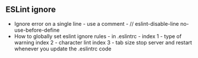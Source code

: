 ## ESLint ignore
* Ignore error on a single line - use a comment - // eslint-disable-line no-use-before-define
* How to globally set eslint ignore rules - in .eslintrc - 
index 1 - type of warning 
index 2 - character lint
index 3 - tab size
stop server and restart whenever you update the .eslintrc code